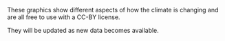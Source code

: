 These graphics show different aspects of how the climate is changing and are all free to use with a CC-BY license. 

They will be updated as new data becomes available.
